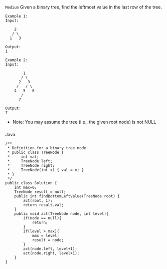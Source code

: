 ###
`Medium`
Given a binary tree, find the leftmost value in the last row of the tree.
```
Example 1:
Input:

    2
   / \
  1   3

Output:
1
```

```
Example 2: 
Input:

        1
       / \
      2   3
     /   / \
    4   5   6
       /
      7

Output:
7
```

* Note: You may assume the tree (i.e., the given root node) is not NULL

###
Java

```
/**
 * Definition for a binary tree node.
 * public class TreeNode {
 *     int val;
 *     TreeNode left;
 *     TreeNode right;
 *     TreeNode(int x) { val = x; }
 * }
 */
public class Solution {
    int max=0;
    TreeNode result = null;
    public int findBottomLeftValue(TreeNode root) {
        act(root, 1);
        return result.val;
    }
    public void act(TreeNode node, int level){
        if(node == null){
            return;
        }
        if(level > max){
            max = level;
            result = node;
        }
        act(node.left, level+1);
        act(node.right, level+1);
    }
}
```